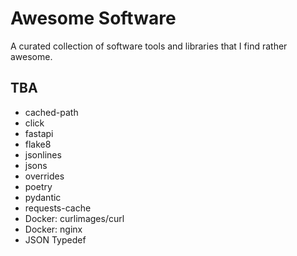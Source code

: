 # Awesome Software
A curated collection of software tools and libraries that I find rather awesome.

## TBA
* cached-path
* click
* fastapi
* flake8
* jsonlines
* jsons
* overrides
* poetry
* pydantic
* requests-cache
* Docker: curlimages/curl
* Docker: nginx
* JSON Typedef
